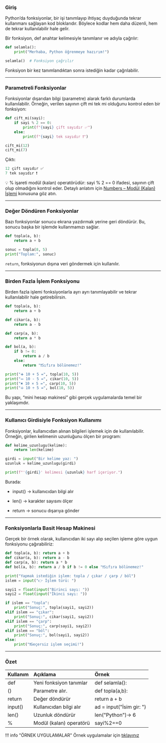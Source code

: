 ### Giriş

Python’da fonksiyonlar, bir işi tanımlayıp ihtiyaç duyduğunda tekrar kullanmanı sağlayan kod bloklarıdır.
Böylece kodlar hem daha düzenli, hem de tekrar kullanılabilir hale gelir.

Bir fonksiyon, def anahtar kelimesiyle tanımlanır ve adıyla çağrılır:

```python
def selamla():
    print("Merhaba, Python öğrenmeye hazırım!")

selamla()  # Fonksiyon çağrılır

```

Fonksiyon bir kez tanımlandıktan sonra istediğin kadar çağrılabilir.


---
### Parametreli Fonksiyonlar

Fonksiyonlar dışarıdan bilgi (parametre) alarak farklı durumlarda kullanılabilir.
Örneğin, verilen sayının çift mi tek mi olduğunu kontrol eden bir fonksiyon:

```python
def cift_mi(sayi):
    if sayi % 2 == 0:
        print(f"{sayi} çift sayıdır ✅")
    else:
        print(f"{sayi} tek sayıdır ❗")

cift_mi(12)
cift_mi(7)

```

Çıktı:
```python
12 çift sayıdır ✅
7 tek sayıdır ❗
```

💡 % işareti modül (kalan) operatörüdür:
sayi % 2 == 0 ifadesi, sayının çift olup olmadığını kontrol eder.
Detaylı anlatım için [Numbers – Modül (Kalan) İşlemi](/python-egitimi-konu-anlatim/numbers/#modula-kalan-islemi)
konusuna göz atın.

---

### Değer Döndüren Fonksiyonlar 

Bazı fonksiyonlar sonucu ekrana yazdırmak yerine geri döndürür.
Bu, sonucu başka bir işlemde kullanmamızı sağlar.

```python
def topla(a, b):
    return a + b

sonuc = topla(8, 5)
print("Toplam:", sonuc)
```

`return`, fonksiyonun dışına veri göndermek için kullanılır.

---

### Birden Fazla İşlem Fonksiyonu 

Birden fazla işlemi fonksiyonlarla ayrı ayrı tanımlayabilir ve tekrar kullanılabilir hale getirebilirsin.

```python
def topla(a, b):
    return a + b

def cikar(a, b):
    return a - b

def carp(a, b):
    return a * b

def bol(a, b):
    if b != 0:
        return a / b
    else:
        return "❗Sıfıra bölünemez!"

print("➕ 10 + 5 =", topla(10, 5))
print("➖ 10 - 5 =", cikar(10, 5))
print("✖ 10 × 5 =", carp(10, 5))
print("➗ 10 ÷ 5 =", bol(10, 5))
```

Bu yapı, “mini hesap makinesi” gibi gerçek uygulamalarda temel bir yaklaşımdır.

---
### Kullanıcı Girdisiyle Fonksiyon Kullanımı

Fonksiyonlar, kullanıcıdan alınan bilgileri işlemek için de kullanılabilir.
Örneğin, girilen kelimenin uzunluğunu ölçen bir program:

```python
def kelime_uzunlugu(kelime):
    return len(kelime)

girdi = input("Bir kelime yaz: ")
uzunluk = kelime_uzunlugu(girdi)

print(f"'{girdi}' kelimesi {uzunluk} harf içeriyor.")
```

Burada:

+ input() → kullanıcıdan bilgi alır

+ len() → karakter sayısını ölçer

+ return → sonucu dışarıya gönder

---

### Fonksiyonlarla Basit Hesap Makinesi

Gerçek bir örnek olarak, kullanıcıdan iki sayı alıp seçilen işleme göre uygun fonksiyonu çağırabiliriz:

```python
def topla(a, b): return a + b
def cikar(a, b): return a - b
def carp(a, b): return a * b
def bol(a, b): return a / b if b != 0 else "❗Sıfıra bölünemez!"

print("Yapmak istediğin işlem: topla / çıkar / çarp / böl")
islem = input("👉 İşlem türü: ")

sayi1 = float(input("Birinci sayı: "))
sayi2 = float(input("İkinci sayı: "))

if islem == "topla":
    print("Sonuç:", topla(sayi1, sayi2))
elif islem == "çıkar":
    print("Sonuç:", cikar(sayi1, sayi2))
elif islem == "çarp":
    print("Sonuç:", carp(sayi1, sayi2))
elif islem == "böl":
    print("Sonuç:", bol(sayi1, sayi2))
else:
    print("❗Geçersiz işlem seçimi!")
```

---
### Özet

| Kullanım                   | Açıklama                                  | Örnek                   |          
|:---------------------------|:------------------------------------------|:------------------------|       
| def                        | Yeni fonksiyon tanımlar                   | def selamla():          |
| ()                         | Parametre alır.                           | def topla(a,b):         |
| return                     | Değer döndürür                            | return a + b            |
| input()                    | Kullanıcıdan bilgi alır                   | ad = input("İsim gir: ")|
| len()                      | Uzunluk döndürür                          | len("Python")→ 6        |
| %                          | Modül (kalan) operatörü                   | sayi%2==0               |


!!! info "ÖRNEK UYGULAMALAR" 
    Örnek uygulamalar için <a href="/python-egitimi-konu-anlatim/assets/functions.pdf" target="_blank">tıklayınız</a>

    